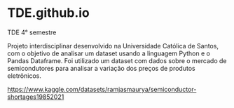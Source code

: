 # TDE.github.io
TDE 4° semestre

Projeto interdisciplinar desenvolvido na Universidade Católica de Santos, com o objetivo de analisar um dataset usando a linguagem Python e o Pandas Dataframe.
Foi utilizado um dataset com dados sobre o mercado de semicondutores para analisar a variação dos preços de produtos eletrônicos.

https://www.kaggle.com/datasets/ramjasmaurya/semiconductor-shortages19852021
